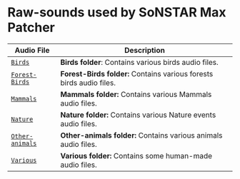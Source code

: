# Raw-sounds used by SoNSTAR Max Patcher

| Audio File | Description |
| ------------- | --------------- |
|[`Birds`](Birds) | **Birds folder**:  Contains various birds audio files.|
|[`Forest-Birds`](Forest-Birds) | **Forest-Birds folder:**  Contains various forests birds audio files. |
|[`Mammals`](Mammals) | **Mammals folder:**  Contains various Mammals audio files. |
|[`Nature`](Nature)| **Nature folder:**  Contains various Nature events audio files.|
|[`Other-animals`](Other-animals) | **Other-animals folder:**  Contains various animals audio files. |
|[`Various`](Various) | **Various folder:**  Contains some human-made audio files. |

